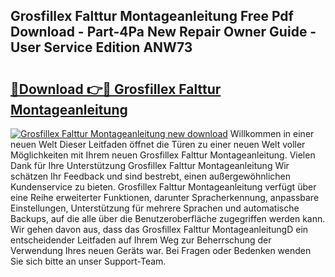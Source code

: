 ## Grosfillex Falttur Montageanleitung Free Pdf Download - Part-4Pa New Repair Owner Guide - User Service Edition ANW73

# <h2><a href="http://df7cc1l.blite.top/?on=Grosfillex+Falttur+Montageanleitung">🔗Download 👉🔴 Grosfillex Falttur Montageanleitung</a></h2>

[![Grosfillex Falttur Montageanleitung new download](https://i.imgur.com/lujVjoI.png)](http://df7cc1l.blite.top/?on=Grosfillex+Falttur+Montageanleitung)
Willkommen in einer neuen Welt Dieser Leitfaden öffnet die Türen zu einer neuen Welt voller Möglichkeiten mit Ihrem neuen Grosfillex Falttur Montageanleitung. Vielen Dank für Ihre Unterstützung Grosfillex Falttur Montageanleitung Wir schätzen Ihr Feedback und sind bestrebt, einen außergewöhnlichen Kundenservice zu bieten. Grosfillex Falttur Montageanleitung verfügt über eine Reihe erweiterter Funktionen, darunter Spracherkennung, anpassbare Einstellungen, Unterstützung für mehrere Sprachen und automatische Backups, auf die alle über die Benutzeroberfläche zugegriffen werden kann. Wir gehen davon aus, dass das Grosfillex Falttur MontageanleitungD ein entscheidender Leitfaden auf Ihrem Weg zur Beherrschung der Verwendung Ihres neuen Geräts war. Bei Fragen oder Bedenken wenden Sie sich bitte an unser Support-Team.
